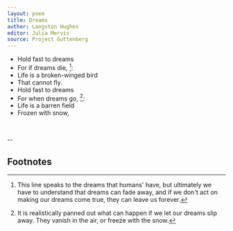 ```yaml
---
layout: poem
title: Dreams
author: Langston Hughes
editor: Julia Mervis
source: Project Guttenberg
--- 
```


- Hold fast to dreams
- For if dreams die, [^fn1]:
- Life is a broken-winged bird
- That cannot fly.
- Hold fast to dreams
- For when dreams go, [^fn2]:
- Life is a barren field
- Frozen with snow, 




<br>


--


## Footnotes 


[^fn1]:  This line speaks to the dreams that humans' have, but ultimately we have to understand that dreams can fade away, and if we don't act on making our dreams come true, they can leave us forever. 

[^fn2]: It is realistically panned out what can happen if we let our dreams slip away. They vanish in the air, or freeze with the snow. 

